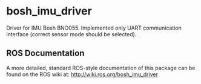 # bosh_imu_driver
Driver for IMU Bosh BNO055. Implemented only UART communication interface
(correct sensor mode should be selected).

## ROS Documentation 
A more detailed, standard ROS-style documentation of this package can be found on the ROS wiki at:
http://wiki.ros.org/bosh_imu_driver
